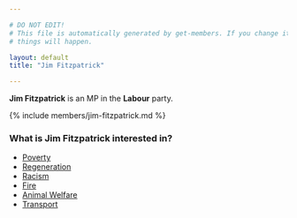 ```yaml
---

# DO NOT EDIT!
# This file is automatically generated by get-members. If you change it, bad
# things will happen.

layout: default
title: "Jim Fitzpatrick"

---
```


**Jim Fitzpatrick** is an MP in the **Labour** party.

{% include members/jim-fitzpatrick.md %}

### What is Jim Fitzpatrick interested in?


* [Poverty](/interests/poverty.html)
* [Regeneration](/interests/regeneration.html)
* [Racism](/interests/racism.html)
* [Fire](/interests/fire.html)
* [Animal Welfare](/interests/animal-welfare.html)
* [Transport](/interests/transport.html)
